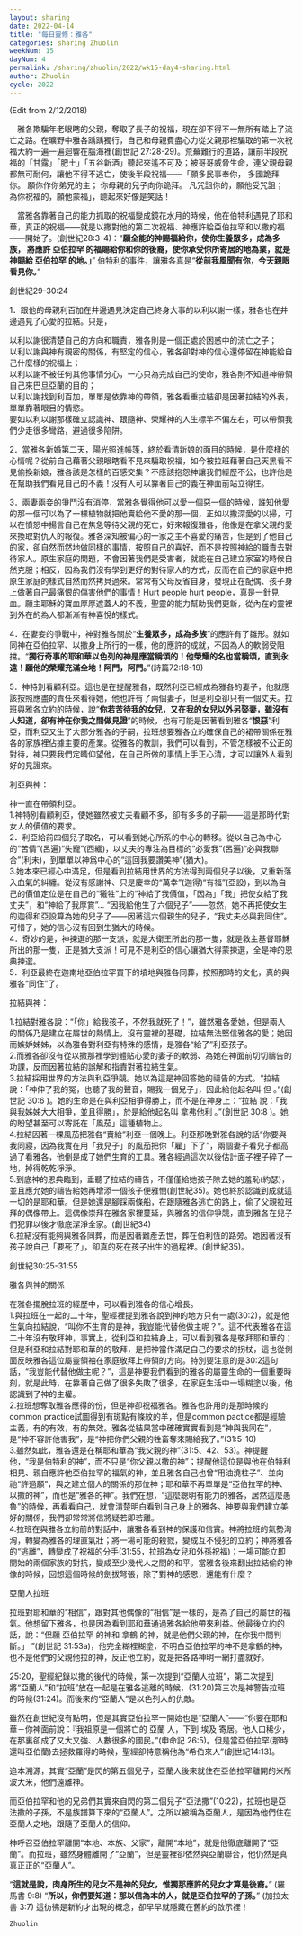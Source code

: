 ```yaml
---
layout: sharing
date: 2022-04-14
title: "每日靈修：雅各"
categories: sharing Zhuolin
weekNum: 15
dayNum: 4
permalink: /sharing/zhuolin/2022/wk15-day4-sharing.html
author: Zhuolin
cycle: 2022
---
```

(Edit from 2/12/2018)  
   
　雅各欺騙年老眼瞎的父親，奪取了長子的祝福，現在卻不得不一無所有踏上了流亡之路。在曠野中雅各踽踽獨行，自己和母親費盡心力從父親那裡騙取的第一次祝福大約一遍一遍迴響在腦海裡(創世記 27:28-29)。荒蕪難行的道路，讓前半段祝福的「甘露」「肥土」「五谷新酒」聽起來遙不可及；被哥哥威脅生命，連父親母親都無可耐何，讓他不得不逃亡，使後半段祝福——「願多民事奉你， 多國跪拜你。 願你作你弟兄的主； 你母親的兒子向你跪拜。 凡咒詛你的，願他受咒詛； 為你祝福的，願他蒙福」，聼起來好像是笑話！  
   
　當雅各靠著自己的能力抓取的祝福變成鏡花水月的時候，他在伯特利遇見了耶和華，真正的祝福——就是以撒對他的第二次祝福、神應許給亞伯拉罕和以撒的福——開始了。(創世紀28:3-4)：“**願全能的神賜福給你，使你生養眾多，成為多族， 將應許 亞伯拉罕 的福賜給你和你的後裔，使你承受你所寄居的地為業，就是神賜給 亞伯拉罕 的地。」**” 伯特利的事件，讓雅各真是“**從前我風聞有你，今天親眼看見你。**”  
   
創世紀29-30:24  
   
1．跟他的母親利百加在井邊遇見決定自己終身大事的以利以謝一樣，雅各也在井邊遇見了心愛的拉結。只是，  
   
以利以謝很清楚自己的方向和職責，雅各則是一個正處於困惑中的流亡之子；  
以利以謝與神有親密的關係，有堅定的信心，雅各卻對神的信心還停留在神能給自己什麼樣的祝福上；  
以利以謝不被任何其他事情分心，一心只為完成自己的使命，雅各則不知道神帶領自己來巴旦亞蘭的目的；  
以利以謝找到利百加，單單是依靠神的帶領，雅各看重拉結卻是因著拉結的外表，單單靠著眼目的情慾。  
要如以利以謝那樣確立認識神、跟隨神、榮耀神的人生標竿不偏左右，可以帶領我們少走很多彎路，避過很多陷阱。  
   
2．當雅各新婚第二天，陽光照進帳篷，終於看清新娘的面目的時候，是什麼樣的心情呢？從前自己藉著父親眼瞎看不見來騙取祝福，如今被拉班藉著自己天黑看不見偷換新娘，雅各該是怎樣的百感交集？不應該抱怨神讓我們經歷不公，也許他是在幫助我們看見自己的不義！沒有人可以靠著自己的義在神面前站立得住。  
   
3．兩妻兩妾的爭鬥沒有消停，當雅各覺得他可以愛一個惡一個的時候，誰知他愛的那一個可以為了一棵植物就把他賣給他不愛的那一個，正如以撒深愛的以掃，可以在憤怒中揚言自己在焦急等待父親的死亡，好來報復雅各，他像是在拿父親的愛來換取對仇人的報復。雅各深知被偏心的一家之主不喜愛的痛苦，但是到了他自己的家，卻自然而然地做同樣的事情，按照自己的喜好，而不是按照神給的職責去對待家人。原生家庭的問題，不會因著我們是受害者，就能在自己建立家室的時候自然克服；相反，因為我們沒有學到更好的對待家人的方式，反而在自己的家庭中把原生家庭的樣式自然而然拷貝過來。常常有父母反省自身，發現正在配偶、孩子身上做著自己最痛恨的傷害他們的事情！Hurt people hurt people，真是一針見血。願主耶穌的寶血厚厚遮蓋人的不義，聖靈的能力幫助我們更新，從內在的靈裡到外在的為人都漸漸有神喜悅的樣式。  
   
4．在妻妾的爭戰中，神對雅各關於“**生養眾多，成為多族**”的應許有了雛形。就如同神在亞伯拉罕、以撒身上所行的一樣，他的應許的成就，不因為人的軟弱受阻擋。“**獨行奇事的耶和華以色列的神是應當稱頌的！他榮耀的名也當稱頌，直到永遠！願他的榮耀充滿全地！阿門，阿門。**”(詩篇72:18-19)  
   
5．神特別看顧利亞。這也是在提醒雅各，既然利亞已經成為雅各的妻子，他就應該按照應盡的責任來看待她，他也許有了兩個妻子，但是利亞卻只有一個丈夫。拉班與雅各立約的時候，說“**你若苦待我的女兒，又在我的女兒以外另娶妻，雖沒有人知道，卻有神在你我之間做見證**”的時候，也有可能是因著看到雅各“**恨惡**”利亞，而利亞又生了大部分雅各的子嗣，拉班想要雅各立約確保自己的裙帶關係在雅各的家族裡佔據主要的產業。從雅各的教訓，我們可以看到，不管怎樣被不公正的對待，神只要我們定睛仰望他，在自己所做的事情上手正心清，才可以讓外人看到好的見證來。  
   
利亞與神：  
   
神一直在帶領利亞。  
1.神特別看顧利亞，使她雖然被丈夫看顧不多，卻有多多的子嗣——這是那時代對女人的價值的要求。  
2．利亞給前四個兒子取名，可以看到她心所系的中心的轉移。從以自己為中心的“苦情”(呂遍)“失寵”(西緬)，以丈夫的專注為目標的“必愛我”(呂遍)“必與我聯合”(利未)，到單單以神爲中心的“這回我要讚美神”(猶大)。  
3.她本來已經心中滿足，但是看到拉結用世界的方法得到兩個兒子以後，又重新落入血氣的糾纏。從沒有感謝神、只是慶幸的“萬幸”(迦得)“有福”(亞設)，到以為自己的價值定位是在自己的“犧牲”上的“神給了我價值，「因為」「我」把使女給了我丈夫”，和“神給了我厚賞”… “因我給他生了六個兒子”——忽然，她不再把使女生的迦得和亞設算為她的兒子了——因著這六個親生的兒子，“我丈夫必與我同住”。可惜了，她的信心沒有回到生猶大的時候。  
4．奇妙的是，神揀選的那一支派，就是大衛王所出的那一隻，就是救主基督耶穌所出的那一隻，正是猶大支派！可見不是利亞的信心讓猶大得蒙揀選，全是神的恩典揀選。  
5．利亞最終在迦南地亞伯拉罕買下的墳地與雅各同葬，按照那時的文化，真的與雅各“同住”了。  
   
拉結與神：  
   
1.拉結對雅各說：“「你」給我孩子，不然我就死了！”，雖然雅各愛她，但是兩人的關係乃是建立在屬世的熱情上，沒有靈裡的基礎，拉結無法堅信雅各的愛；她因而嫉妒姊姊，以為雅各對利亞有特殊的感情，是雅各“給了”利亞孩子。  
2.而雅各卻沒有從以撒那裡學到體貼心愛的妻子的軟弱、為她在神面前切切禱告的功課，反而因著拉結的誤解和指責對著拉結生氣。  
3.拉結採用世界的方法與利亞爭競。她以為這是神回答她的禱告的方式。“拉結 說：「神伸了我的冤，也聽了我的聲音，賜我一個兒子」，因此給他起名叫 但 。”(創世記 30:6 )。她的生命是在與利亞相爭得勝上，而不是在神身上：“拉結 說：「我與我姊姊大大相爭，並且得勝」，於是給他起名叫 拿弗他利 。”(創世記 30:8 )。她的盼望甚至可以寄託在「風茄」這種植物上。  
4.拉結因著一棵風茄把雅各“賣給”利亞一個晚上。利亞那晚對雅各說的話“你要與我同寢，因為我實在用「我兒子」的風茄把你「雇」下了”，兩個妻子看兒子都高過了看雅各，他倒是成了她們生育的工具。雅各經過這次以後估計面子裡子碎了一地，掉得乾乾淨淨。  
5.到底神的恩典臨到，垂聽了拉結的禱告，不僅僅給她孩子除去她的羞恥(約瑟)，並且應允她的禱告給她再增添一個孩子便雅憫(創世紀35)。她也終於認識到成就這一切的是耶和華。但是她還是腳踩兩條船，在跟隨雅各逃亡的路上，偷了父親拉班拜的偶像帶上。這偶像崇拜在雅各家裡蔓延，與雅各的信仰爭競，直到雅各在兒子們犯罪以後才徹底潔淨全家。(創世紀34)  
6.拉結沒有能夠與雅各同葬，而是因著難產去世，葬在伯利恆的路旁。她因著沒有孩子說自己「要死了」，卻真的死在孩子出生的過程裡。(創世紀35)。  
   
創世紀30:25-31:55  
   
雅各與神的關係  
   
在雅各擺脫拉班的經歷中，可以看到雅各的信心增長。  
1.與拉班在一起的二十年，聖經裡提到雅各說到神的地方只有一處(30:2)，就是他生氣向拉結說，“叫你不生育的是神，我豈能代替他做主呢？”。這不代表雅各在這二十年沒有敬拜神，事實上，從利亞和拉結身上，可以看到雅各是敬拜耶和華的；但是利亞和拉結對耶和華的的敬拜，是把神當作滿足自己的要求的拐杖，這也從側面反映雅各這位屬靈領袖在家庭敬拜上帶領的方向。特別要注意的是30:2這句話，“我豈能代替他做主呢？”，這是神要我們看到的雅各的屬靈生命的一個重要時刻，就是此時，在靠著自己做了很多失敗了很多，在家庭生活中一塌糊塗以後，他認識到了神的主權。  
2.拉班想奪取雅各應得的份，但是神卻祝福雅各。雅各也許用的是那時候的common practice試圖得到有斑點有條紋的羊，但是common pactice都是經驗主義，有的有效，有的無效。雅各從結果當中確確實實看到是“神與我同在”，是“神不容許他害我”，是“神把你們父親的牲畜奪來賜給我了。”(31:5-10)  
3.雖然如此，雅各還是在稱耶和華為“我父親的神”(31:5、42、53)。神提醒他，“我是伯特利的神”，而不只是“你父親以撒的神”；提醒他這位是與他在伯特利相見、親自應許他亞伯拉罕的福氣的神，並且雅各自己也曾“用油澆柱子”、並向祂“許過願”，與之建立個人的關係的那位神；耶和華不再單單是“亞伯拉罕的神、以撒的神”，而也是“雅各的神”。我們在想，“這麼聰明有能力的雅各，居然這麼愚魯”的時候，再看看自己，就會清楚明白看到自己身上的雅各。神要與我們建立美好的關係，我們卻常常將信將疑若即若離。  
4.拉班在與雅各立約前的對話中，讓雅各看到神的保護和信實。神將拉班的氣勢洶洶，轉變為雅各的理直氣壯；將一場可能的殺戮，變成互不侵犯的立約；神將雅各的“逃離”，轉變成了祝福的分手(31:55，拉班為女兒和外孫祝福)；一場可能立即開始的兩個家族的對抗，變成至少幾代人之間的和平。當雅各後來翻出拉結偷的神像的時候，回想這個時候的劍拔弩張，除了對神的感恩，還能有什麼？  
   
亞蘭人拉班  
   
拉班對耶和華的“相信”，跟對其他偶像的“相信”是一樣的，是為了自己的屬世的福氣。他想留下雅各，也是因為看到耶和華通過雅各給他帶來利益。他最後立約的話，說：“但願 亞伯拉罕 的神和 拿鶴 的神，就是他們父親的神，在你我中間判斷。」 ”(創世記 31:53a)，他完全糊裡糊塗，不明白亞伯拉罕的神不是拿鶴的神，也不是他們的父親他拉的神，反正他立約，就是把各路神明一網打盡就好。  
   
25:20，聖經紀錄以撒的後代的時候，第一次提到“亞蘭人拉班”，第二次提到將“亞蘭人”和“拉班”放在一起是在雅各逃離的時候，(31:20)第三次是神警告拉班的時候(31:24)。而後來的“亞蘭人”是以色列人的仇敵。  
   
雖然在創世紀沒有點明，但是其實亞伯拉罕一開始也是“亞蘭人”——“你要在耶和華－你神面前說：『我祖原是一個將亡的 亞蘭 人，下到 埃及 寄居。他人口稀少，在那裏卻成了又大又強、人數很多的國民。”(申命記 26:5)。但是當亞伯拉罕(那時還叫亞伯蘭)去拯救羅得的時候，聖經卻特意稱他為“希伯來人”(創世紀14:13)。  
   
追本溯源，其實“亞蘭”是閃的第五個兒子，亞蘭人後來就住在亞伯拉罕離開的米所波大米，他們遠離神。  
   
而亞伯拉罕和他的兄弟們其實來自閃的第二個兒子“亞法撒”(10:22)，拉班也是亞法撒的子孫，不是族譜算下來的“亞蘭人”。之所以被稱為亞蘭人，是因為他們住在亞蘭人之地，跟隨了亞蘭人的信仰。  
   
神呼召亞伯拉罕離開“本地、本族、父家”，離開“本地”，就是他徹底離開了“亞蘭”。而拉班，雖然身體離開了“亞蘭”，但是靈裡卻依然與亞蘭聯合，他仍然是真真正正的“亞蘭人”。  
   
“**這就是說，肉身所生的兒女不是神的兒女，惟獨那應許的兒女才算是後裔。**” (羅馬書 9:8) “**所以，你們要知道：那以信為本的人，就是亞伯拉罕的子孫。**” (加拉太書 3:7) 這彷彿是新約才出現的概念，卻早早就隱藏在舊約的啟示裡！  

`Zhuolin`
